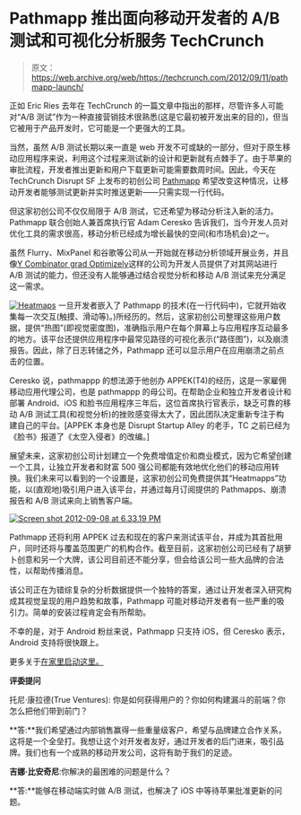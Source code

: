 # Pathmapp 推出面向移动开发者的 A/B 测试和可视化分析服务 TechCrunch

> 原文：<https://web.archive.org/web/https://techcrunch.com/2012/09/11/pathmapp-launch/>

正如 Eric Ries 去年在 TechCrunch 的一篇文章中指出的那样，尽管许多人可能对“A/B 测试”作为一种直接营销技术很熟悉(这是它最初被开发出来的目的)，但当它被用于产品开发时，它可能是一个更强大的工具。

当然，虽然 A/B 测试长期以来一直是 web 开发不可或缺的一部分，但对于原生移动应用程序来说，利用这个过程来测试新的设计和更新就有点棘手了。由于苹果的审批流程，开发者推出更新和用户下载更新可能需要数周时间。因此，今天在 TechCrunch Disrupt SF 上发布的初创公司 [Pathmapp](https://web.archive.org/web/20221110160601/http://www.pathmapp.com/) 希望改变这种情况，让移动开发者能够测试更新并实时推送更新——只需实现一行代码。

但这家初创公司不仅仅局限于 A/B 测试，它还希望为移动分析注入新的活力。Pathmapp 联合创始人兼首席执行官 Adam Ceresko 告诉我们，当今开发人员对优化工具的需求很高，移动分析已经成为增长最快的空间(和市场机会)之一。

虽然 Flurry、MixPanel 和谷歌等公司从一开始就在移动分析领域开展业务，并且像[Y Combinator grad Optimizely](https://web.archive.org/web/20221110160601/https://beta.techcrunch.com/2012/05/30/optimizely-funding/)这样的公司为开发人员提供了对其网站进行 A/B 测试的能力，但还没有人能够通过结合视觉分析和移动 A/B 测试来充分满足这一需求。

[![](img/8f24361c0783636c83fe6ccfb3c405ca.png "Heatmaps")](https://web.archive.org/web/20221110160601/https://beta.techcrunch.com/wp-content/uploads/2012/09/heatmaps.png) 一旦开发者嵌入了 Pathmapp 的技术(在一行代码中)，它就开始收集每一次交互(触摸、滑动等)。)所经历的。然后，这家初创公司整理这些用户数据，提供“热图”(即视觉密度图)，准确指示用户在每个屏幕上与应用程序互动最多的地方。该平台还提供应用程序中最常见路径的可视化表示(“路径图”)，以及崩溃报告。因此，除了日志转储之外，Pathmapp 还可以显示用户在应用崩溃之前点击的位置。

Ceresko 说，pathmappp 的想法源于他创办 APPEK(T4)的经历，这是一家雇佣移动应用代理公司，也是 pathmappp 的母公司。在帮助企业和独立开发者设计和部署 Android、iOS 和脸书应用程序三年后，这位首席执行官表示，缺乏可靠的移动 A/B 测试工具(和视觉分析)的挫败感变得太大了，因此团队决定重新专注于构建自己的平台。[APPEK 本身也是 Disrupt Startup Alley 的老手，TC 之前已经为《脸书》报道了《太空入侵者》的改编。]

展望未来，这家初创公司计划建立一个免费增值定价和商业模式，因为它希望创建一个工具，让独立开发者和财富 500 强公司都能有效地优化他们的移动应用转换。我们未来可以看到的一个设置是，这家初创公司免费提供其“Heatmapps”功能，以(直观地)吸引用户进入该平台，并通过每月订阅提供的 Pathmapps、崩溃报告和 A/B 测试来向上销售客户端。

[![](img/611d1f755768b24db6feb53cae0bba8b.png "Screen shot 2012-09-08 at 6.33.19 PM")](https://web.archive.org/web/20221110160601/https://beta.techcrunch.com/wp-content/uploads/2012/09/screen-shot-2012-09-08-at-6-33-19-pm.png)

Pathmapp 还将利用 APPEK 过去和现在的客户来测试该平台，并成为其首批用户，同时还将与覆盖范围更广的机构合作。截至目前，这家初创公司已经有了胡萝卜创意和另一个大牌，该公司目前还不能分享，但会给该公司一些大品牌的合法性，以帮助传播消息。

该公司正在为错综复杂的分析数据提供一个独特的答案，通过让开发者深入研究构成其视觉呈现的用户趋势和故事，Pathmapp 可能对移动开发者有一些严重的吸引力。简单的安装过程肯定会有所帮助。

不幸的是，对于 Android 粉丝来说，Pathmapp 只支持 iOS，但 Ceresko 表示，Android 支持将很快跟上。

更多关于[在家里启动这里。](https://web.archive.org/web/20221110160601/http://www.pathmapp.com/)

**评委提问**

托尼·康拉德(True Ventures): 你是如何获得用户的？你如何构建漏斗的前端？你怎么把他们带到前门？

**答:**我们希望通过内部销售赢得一些重量级客户，希望与品牌建立合作关系，这将是一个全垒打。我想让这个对开发者友好，通过开发者的后门进来，吸引品牌。我们也有一个成熟的移动开发公司，这将有助于我们的足迹。

**吉娜·比安奇尼**:你解决的最困难的问题是什么？

**答:**能够在移动端实时做 A/B 测试，也解决了 iOS 中等待苹果批准更新的问题。